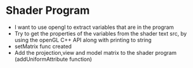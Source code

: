 # Shader Program #
- I want to use opengl to extract variables that are in the program
- Try to get the properties of the variables from the shader text src, by using the openGL C++ API along with printing to string
- setMatrix func created
- Add the projection,view and model matrix to the shader program (addUniformAttribute function)